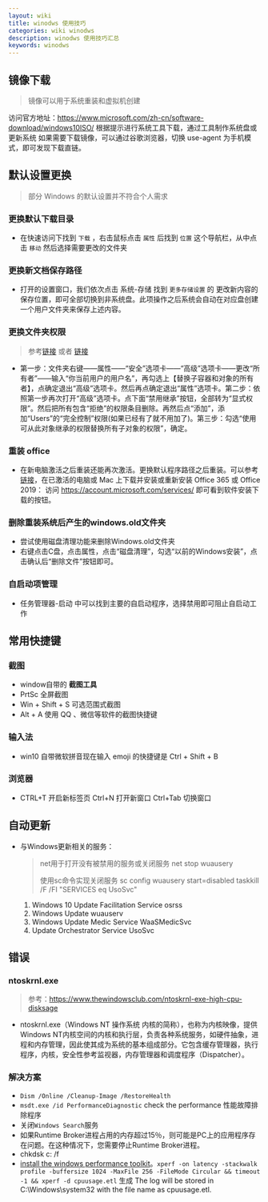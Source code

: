 ```yaml
---
layout: wiki
title: winodws 使用技巧
categories: wiki winodws
description: winodws 使用技巧汇总
keywords: winodws
---
```


## 镜像下载

> 镜像可以用于系统重装和虚拟机创建

访问官方地址：https://www.microsoft.com/zh-cn/software-download/windows10ISO/ 根据提示进行系统工具下载，通过工具制作系统盘或更新系统
如果需要下载镜像，可以通过谷歌浏览器，切换 use-agent 为手机模式，即可发现下载直链。

## 默认设置更换

> 部分 Windows 的默认设置并不符合个人需求

### 更换默认下载目录
+ 在快速访问下找到 `下载` ，右击鼠标点击 `属性` 后找到 `位置` 这个导航栏，从中点击 `移动` 然后选择需要更改的文件夹

### 更换新文档保存路径
+ 打开的设置窗口，我们依次点击 系统-存储 找到 `更多存储设置` 的 更改新内容的保存位置，即可全部切换到非系统盘。此项操作之后系统会自动在对应盘创建一个用户文件夹来保存上述内容。

### 更换文件夹权限
> 参考[链接](https://www.zhihu.com/question/31001796/answer/1099015956) 或者 [链接](https://blog.csdn.net/wpwalter/article/details/79394709)
+ 第一步：文件夹右键——属性——“安全”选项卡——“高级”选项卡——更改“所有者”——输入“你当前用户的用户名”，再勾选上【替换子容器和对象的所有者】，点确定退出“高级”选项卡。然后再点确定退出“属性”选项卡。第二步：依照第一步再次打开“高级”选项卡。点下面“禁用继承”按钮，全部转为“显式权限”。然后把所有包含“拒绝”的权限条目删除。再然后点“添加”，添加“Users”的“完全控制”权限(如果已经有了就不用加了)。第三步：勾选“使用可从此对象继承的权限替换所有子对象的权限”，确定。

### 重装 office 

+ 在新电脑激活之后重装还能再次激活。更换默认程序路径之后重装。可以参考[链接](https://support.microsoft.com/zh-cn/office/%e5%9c%a8%e7%94%b5%e8%84%91%e6%88%96-mac-%e4%b8%8a%e4%b8%8b%e8%bd%bd%e5%b9%b6%e5%ae%89%e8%a3%85%e6%88%96%e9%87%8d%e6%96%b0%e5%ae%89%e8%a3%85-microsoft-365-%e6%88%96-office-2019-4414eaaf-0478-48be-9c42-23adc4716658?ui=zh-cn&rs=zh-cn&ad=cn)，在已激活的电脑或 Mac 上下载并安装或重新安装 Office 365 或 Office 2019： 访问 https://account.microsoft.com/services/ 即可看到软件安装下载的按钮。

### 删除重装系统后产生的windows.old文件夹
+ 尝试使用磁盘清理功能来删除Windows.old文件夹
+ 右键点击C盘，点击属性，点击“磁盘清理”，勾选“以前的Windows安装”，点击确认后“删除文件”按钮即可。

### 自启动项管理

+ 任务管理器-启动 中可以找到主要的自启动程序，选择禁用即可阻止自启动工作

## 常用快捷键

### 截图

+ window自带的 **截图工具**
+ PrtSc 全屏截图
+ Win + Shift + S 可选范围式截图
+ Alt + A 使用 QQ 、微信等软件的截图快捷键


### 输入法
+ win10 自带微软拼音现在输入 emoji 的快捷键是 Ctrl + Shift + B 

### 浏览器

+ CTRL+T 开启新标签页   Ctrl+N 打开新窗口  Ctrl+Tab 切换窗口


## 自动更新

+ 与Windows更新相关的服务：
    
    > net用于打开没有被禁用的服务或关闭服务     net stop wuausery
    >
    > 使用sc命令实现关闭服务  sc config wuausery start=disabled
    > taskkill /F /FI "SERVICES eq UsoSvc"
    
    1. Windows 10 Update Facilitation Service     osrss
    2. Windows Update   wuauserv
    3. Windows Update Medic Service   WaaSMedicSvc
    4. Update Orchestrator Service   UsoSvc


## 错误

### ntoskrnl.exe

> 参考：https://www.thewindowsclub.com/ntoskrnl-exe-high-cpu-disksage

+ ntoskrnl.exe（Windows NT 操作系统 内核的简称），也称为内核映像，提供Windows NT内核空间的内核和执行层，负责各种系统服务，如硬件抽象，进程和内存管理，因此使其成为系统的基本组成部分。它包含缓存管理器，执行程序，内核，安全性参考监视器，内存管理器和调度程序（Dispatcher）。


### 解决方案

+ `Dism /Online /Cleanup-Image /RestoreHealth`
+ `msdt.exe /id PerformanceDiagnostic` check the performance 性能故障排除程序
+ 关闭`Windows Search`服务
+ 如果Runtime Broker进程占用的内存超过15％，则可能是PC上的应用程序存在问题。在这种情况下，您需要停止Runtime Broker进程。
+ chkdsk c: /f
+ [install the windows performance toolkit](https://msdn.microsoft.com/en-gb/windows/hardware/commercialize/test/wpt/index?f=255&MSPPError=-2147217396)。`xperf -on latency -stackwalk profile -buffersize 1024 -MaxFile 256 -FileMode Circular && timeout -1 && xperf -d cpuusage.etl` 生成 The log will be stored in C:\Windows\system32 with the file name as cpuusage.etl.

